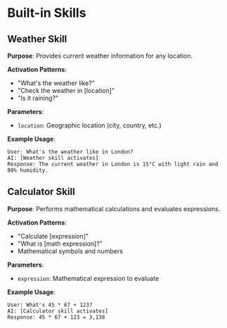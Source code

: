 # Built-in Skills

## Weather Skill

**Purpose**: Provides current weather information for any location.

**Activation Patterns**:
- "What's the weather like?"
- "Check the weather in [location]"
- "Is it raining?"

**Parameters**:
- `location`: Geographic location (city, country, etc.)

**Example Usage**:
```
User: What's the weather like in London?
AI: [Weather skill activates]
Response: The current weather in London is 15°C with light rain and 80% humidity.
```

## Calculator Skill

**Purpose**: Performs mathematical calculations and evaluates expressions.

**Activation Patterns**:
- "Calculate [expression]"
- "What is [math expression]?"
- Mathematical symbols and numbers

**Parameters**:
- `expression`: Mathematical expression to evaluate

**Example Usage**:
```
User: What's 45 * 67 + 123?
AI: [Calculator skill activates]
Response: 45 * 67 + 123 = 3,138
```